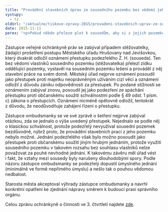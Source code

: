 ```yaml
---
title: "Provádění stavebních úprav ze sousedního pozemku bez vědomí jeho vlastníků"
vystupy:
  - tz
oldUrl: "/aktualne/tiskove-zpravy-2015/provadeni-stavebnich-uprav-ze-sousedniho-pozemku-bez-vedomi-jeho-vlastniku"
date: 2015-11-11
perex: "<p>Pokud někdo přeleze plot k sousedům, aby si z jejich pozemku opravil dům, a sousedy nepožádá o souhlas, ani jim to předem neřekne, dopouští se přestupku přinejmenším proti občanskému soužití. Ačkoli to vypadá jako jednoduchá záležitost, pro úřady nemusí být snadné takovou věc správně posoudit. Ilustruje to případ, na který ochránkyně upozornila poslance v rámci své Zprávy o činnosti ve 3. čtvrtletí.</p>"
---
```


<!-- imported from the old website -->

<p>Zástupce veřejné ochránkyně práv se zabýval případem stěžovatelky, žádající prošetření postupu Městského úřadu Hrušovany nad Jevišovkou, který dvakrát odložil oznámení přestupku podezřelého Z. H. (souseda). Ten bez vědomí vlastníků sousedního pozemku (stěžovatelka) přelezl zídku oddělující pozemky, vystavěl na sousedním pozemku lešení a prováděl z něj stavební práce na svém domě. Městský úřad nejprve oznámení posoudil jako přestupek proti majetku neoprávněným užíváním cizí věci a oznámení odložil z důvodu zániku odpovědnosti za přestupek. Po podané stížnosti se oznámením zabýval znovu, posoudil jej jako podezření ze spáchání přestupku proti občanskému soužití schválnostmi podle § 49 odst. 1 písm. c) zákona o přestupcích. Oznámení nicméně opětovně odložil, tentokrát z důvodu, že neodůvodňuje zahájení řízení o přestupku.</p> <p>Zástupce ombudsmanky se ve své zprávě o šetření nejprve zabýval otázkou, zda se jednalo o výše uvedený přestupek. Nejednalo se podle něj o klasickou schválnost, protože podezřelý nevyužíval sousední pozemek bezdůvodně, nýbrž proto, že provádění stavebních prací z jeho pozemku nebylo možné. Jednání podezřelého však bylo možno posoudit jako přestupek proti občanskému soužití jiným hrubým jednáním, protože využití sousedního pozemku v takovém rozsahu bez souhlasu vlastníků nelze považovat za pouhé nevhodné jednání. K takovému závěru měl úřad vést i fakt, že vztahy mezi sousedy byly narušeny dlouhodobými spory. Podle názoru zástupce ombudsmanky se podezřelý dopustil úmyslného jednání (minimálně ve formě nepřímého úmyslu) a nešlo tak o pouhou vědomou nedbalost.</p> <p>Starosta města akceptoval výhrady zástupce ombudsmanky a navrhl konkrétní opatření ke zjednání nápravy směrem k budoucí praxi správního orgánu.</p> <p>Celou zprávu ochránkyně o činnosti ve 3. čtvrtletí najdete <a href="https://www.ochrance.cz/zpravy-o-cinnosti/zpravy-pro-poslaneckou-snemovnu/">zde</a>.</p>
